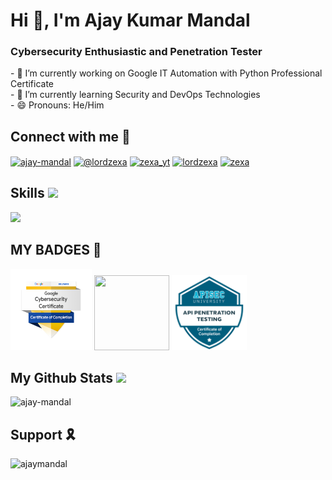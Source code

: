<h1>Hi 👋, I'm Ajay Kumar Mandal</h1>
<h3>Cybersecurity Enthusiastic and Penetration Tester</h3>
- 🔭 I’m currently working on Google IT Automation with Python Professional Certificate<br/>
- 🌱 I’m currently learning Security and DevOps Technologies<br/>
- 😄 Pronouns: He/Him<br/>

## Connect with me 🔗
<p align="left">
<a href="https://linkedin.com/in/ajay-mandal" target="blank"><img align="center" src="https://raw.githubusercontent.com/rahuldkjain/github-profile-readme-generator/master/src/images/icons/Social/linked-in-alt.svg" alt="ajay-mandal" height="40" width="50" /></a>
<a href="https://medium.com/@lordzexa" target="blank"><img align="center" src="https://raw.githubusercontent.com/rahuldkjain/github-profile-readme-generator/master/src/images/icons/Social/medium.svg" alt="@lordzexa" height="40" width="50" /></a>
<a href="https://www.youtube.com/c/zexa_yt" target="blank"><img align="center" src="https://raw.githubusercontent.com/rahuldkjain/github-profile-readme-generator/master/src/images/icons/Social/youtube.svg" alt="zexa_yt" height="45" width="50" /></a>
<a href="https://www.hackerrank.com/lordzexa" target="blank"><img align="center" src="https://raw.githubusercontent.com/rahuldkjain/github-profile-readme-generator/master/src/images/icons/Social/hackerrank.svg" alt="lordzexa" height="45" width="50" /></a>
<a href="https://www.leetcode.com/zexa" target="blank"><img align="center" src="https://raw.githubusercontent.com/rahuldkjain/github-profile-readme-generator/master/src/images/icons/Social/leet-code.svg" alt="zexa" height="40" width="50" /></a>
</p>

## Skills <img src = "https://media2.giphy.com/media/QssGEmpkyEOhBCb7e1/giphy.gif?cid=ecf05e47a0n3gi1bfqntqmob8g9aid1oyj2wr3ds3mg700bl&rid=giphy.gif" width="32">
<p align="left">
  <a>
    <img src="https://skillicons.dev/icons?i=python,c,bash,django,flask,postman,docker,appwrite,firebase,aws,gcp,github,git,gitlab,mysql,html,css,javascript,arduino,laravel,linux,raspberrypi,&perline=11" />
  </a>
</p>

## MY BADGES 🪪
<p align="left">
<a href="https://www.credly.com/badges/6db7f010-ee0a-4e8a-b033-149da864d681/public_url"><img width="130px" height="130px" src="https://github.com/ajay-mandal/ajay-mandal/blob/main/badges/google-cybersecurity-certificate.png"></a>
<a href="https://api.badgr.io/public/assertions/MlORbUJsToqqB8N5Ayd9cg"><img width="120px" height="120px" src="https://api.badgr.io/public/assertions/MlORbUJsToqqB8N5Ayd9cg/image"></a>
<a href="https://www.credly.com/badges/534b8ad4-451b-4ade-abc6-ae00166fe9b3/public_url"><img width="120px" height="120px" src="https://github.com/ajay-mandal/ajay-mandal/blob/main/badges/api-penetration-testing-certificate.png"></a>
</p>


## My Github Stats <img src='https://media1.giphy.com/media/du3J3cXyzhj75IOgvA/giphy.gif?cid=ecf05e47x2g034i9pzwtzzsd3xgg2w9nr94t4tflbbgo3008&rid=giphy.gif' width="30"> 
<p align="left"><img src="https://github-readme-streak-stats.herokuapp.com/?user=ajay-mandal&theme=modern-lilac2" alt="ajay-mandal" /></p>

## Support 🎗
<a href="https://ko-fi.com/ajaymandal"><img align="left" src="https://uploads-ssl.webflow.com/5c14e387dab576fe667689cf/61e11ddcc39341db4958c5cc_Supportbutton.png" height="47" width="180" alt="ajaymandal" /></a></p><br><br>
